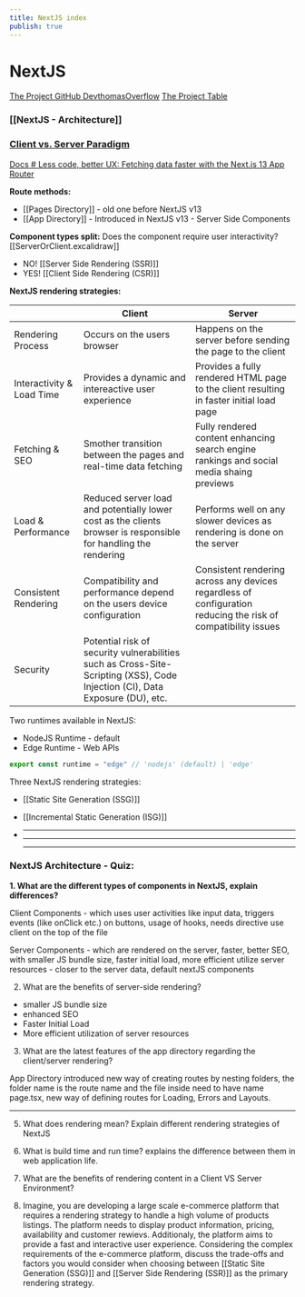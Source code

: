 ```yaml
---
title: NextJS index
publish: true
---
```


# NextJS

[The Project GitHub DevthomasOverflow](https://github.com/Fremen1990/devthomas-overflow)
[The Project Table](https://github.com/users/Fremen1990/projects/6/views/1?pane=issue&itemId=45939795)

### [[NextJS - Architecture]]

### [Client vs. Server Paradigm](https://courses.jsmastery.pro/course/ultimate-next-js-13-course-ebook/learn/module-next.js-routing/creating-routes-for-devflow)

[Docs # Less code, better UX: Fetching data faster with the Next.js 13 App Router](https://vercel.com/blog/nextjs-app-router-data-fetching)

**Route methods:**

- [[Pages Directory]] - old one before NextJS v13
- [[App Directory]] - Introduced in NextJS v13 - Server Side Components

**Component types split:**
Does the component require user interactivity? [[ServerOrClient.excalidraw]]

- NO! [[Server Side Rendering (SSR)]]
- YES! [[Client Side Rendering (CSR)]]

**NextJS rendering strategies:**

|                           | Client                                                                                                                       | Server                                                                                                        |
| ------------------------- | ---------------------------------------------------------------------------------------------------------------------------- | ------------------------------------------------------------------------------------------------------------- |
| Rendering Process         | Occurs on the users browser                                                                                                  | Happens on the server before sending the page to the client                                                   |
| Interactivity & Load Time | Provides a dynamic and intereactive user experience                                                                          | Provides a fully rendered HTML page to the client resulting in faster initial load page                       |
| Fetching & SEO            | Smother transition between the pages and real-time data fetching                                                             | Fully rendered content enhancing search engine rankings and social media shaing previews                      |
| Load & Performance        | Reduced server load and potentially lower cost as the clients browser is responsible for handling the rendering              | Performs well on any slower devices as rendering is done on the server                                        |
| Consistent Rendering      | Compatibility and performance depend on the users device configuration                                                       | Consistent rendering across any devices regardless of configuration reducing the risk of compatibility issues |
| Security                  | Potential risk of security vulnerabilities such as Cross-Site-Scripting (XSS), Code Injection (CI), Data Exposure (DU), etc. |                                                                                                               |

Two runtimes available in NextJS:

- NodeJS Runtime - default
- Edge Runtime - Web APIs

```ts
export const runtime = "edge" // 'nodejs' (default) | 'edge'
```

Three NextJS rendering strategies:

- [[Static Site Generation  (SSG)]]
- [[Incremental Static Generation (ISG)]]
- ***

  ***

  ***

### NextJS Architecture - Quiz:

**1. What are the different types of components in NextJS, explain differences?**

Client Components - which uses user activities like input data, triggers events (like onClick etc.) on buttons, usage of hooks, needs directive use client on the top of the file

Server Components - which are rendered on the server, faster, better SEO, with smaller JS bundle size, faster initial load, more efficient utilize server resources - closer to the server data, default nextJS components

2. What are the benefits of server-side rendering?

- smaller JS bundle size
- enhanced SEO
- Faster Initial Load
- More efficient utilization of server resources

3. What are the latest features of the app directory regarding the client/server rendering?

App Directory introduced new way of creating routes by nesting folders, the folder name is the route name and the file inside need to have name page.tsx, new way of defining routes for Loading, Errors and Layouts.

---

5. What does rendering mean? Explain different rendering strategies of NextJS

6. What is build time and run time? explains the difference between them in web application life.

7. What are the benefits of rendering content in a Client VS Server Environment?

8. Imagine, you are developing a large scale e-commerce platform that requires a rendering strategy to handle a high volume of products listings. The platform needs to display product information, pricing, availability and customer rewievs. Additionaly, the platform aims to provide a fast and interactive user experience. Considering the complex requirements of the e-commerce platform, discuss the trade-offs and factors you would consider when choosing between [[Static Site Generation  (SSG)]] and [[Server Side Rendering (SSR)]] as the primary rendering strategy.
